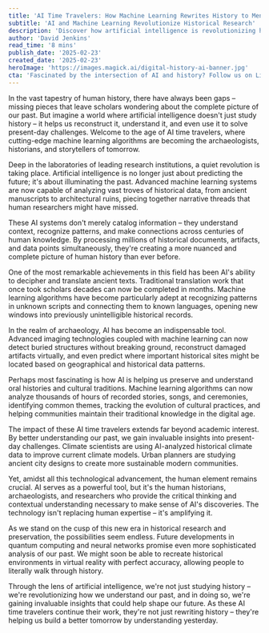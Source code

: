 ```yaml
---
title: 'AI Time Travelers: How Machine Learning Rewrites History to Mend Your World'
subtitle: 'AI and Machine Learning Revolutionize Historical Research'
description: 'Discover how artificial intelligence is revolutionizing historical research, from decoding ancient texts to preserving cultural heritage. These AI time travelers aren''t just studying history – they''re helping us understand our past and shape our future in unprecedented ways.'
author: 'David Jenkins'
read_time: '8 mins'
publish_date: '2025-02-23'
created_date: '2025-02-23'
heroImage: 'https://images.magick.ai/digital-history-ai-banner.jpg'
cta: 'Fascinated by the intersection of AI and history? Follow us on LinkedIn for more groundbreaking insights into how technology is reshaping our understanding of the past and future.'
---
```


In the vast tapestry of human history, there have always been gaps – missing pieces that leave scholars wondering about the complete picture of our past. But imagine a world where artificial intelligence doesn't just study history – it helps us reconstruct it, understand it, and even use it to solve present-day challenges. Welcome to the age of AI time travelers, where cutting-edge machine learning algorithms are becoming the archaeologists, historians, and storytellers of tomorrow.

Deep in the laboratories of leading research institutions, a quiet revolution is taking place. Artificial intelligence is no longer just about predicting the future; it's about illuminating the past. Advanced machine learning systems are now capable of analyzing vast troves of historical data, from ancient manuscripts to architectural ruins, piecing together narrative threads that human researchers might have missed.

These AI systems don't merely catalog information – they understand context, recognize patterns, and make connections across centuries of human knowledge. By processing millions of historical documents, artifacts, and data points simultaneously, they're creating a more nuanced and complete picture of human history than ever before.

One of the most remarkable achievements in this field has been AI's ability to decipher and translate ancient texts. Traditional translation work that once took scholars decades can now be completed in months. Machine learning algorithms have become particularly adept at recognizing patterns in unknown scripts and connecting them to known languages, opening new windows into previously unintelligible historical records.

In the realm of archaeology, AI has become an indispensable tool. Advanced imaging technologies coupled with machine learning can now detect buried structures without breaking ground, reconstruct damaged artifacts virtually, and even predict where important historical sites might be located based on geographical and historical data patterns.

Perhaps most fascinating is how AI is helping us preserve and understand oral histories and cultural traditions. Machine learning algorithms can now analyze thousands of hours of recorded stories, songs, and ceremonies, identifying common themes, tracking the evolution of cultural practices, and helping communities maintain their traditional knowledge in the digital age.

The impact of these AI time travelers extends far beyond academic interest. By better understanding our past, we gain invaluable insights into present-day challenges. Climate scientists are using AI-analyzed historical climate data to improve current climate models. Urban planners are studying ancient city designs to create more sustainable modern communities.

Yet, amidst all this technological advancement, the human element remains crucial. AI serves as a powerful tool, but it's the human historians, archaeologists, and researchers who provide the critical thinking and contextual understanding necessary to make sense of AI's discoveries. The technology isn't replacing human expertise – it's amplifying it.

As we stand on the cusp of this new era in historical research and preservation, the possibilities seem endless. Future developments in quantum computing and neural networks promise even more sophisticated analysis of our past. We might soon be able to recreate historical environments in virtual reality with perfect accuracy, allowing people to literally walk through history.

Through the lens of artificial intelligence, we're not just studying history – we're revolutionizing how we understand our past, and in doing so, we're gaining invaluable insights that could help shape our future. As these AI time travelers continue their work, they're not just rewriting history – they're helping us build a better tomorrow by understanding yesterday.